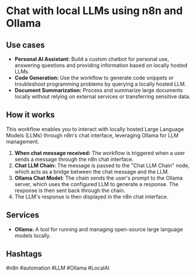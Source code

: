 # Chat with local LLMs using n8n and Ollama

## Use cases

- **Personal AI Assistant:** Build a custom chatbot for personal use, answering questions and providing information based on locally hosted LLMs.
- **Code Generation:** Use the workflow to generate code snippets or troubleshoot programming problems by querying a locally hosted LLM.
- **Document Summarization:** Process and summarize large documents locally without relying on external services or transferring sensitive data.

## How it works

This workflow enables you to interact with locally hosted Large Language Models (LLMs) through n8n's chat interface, leveraging Ollama for LLM management.

1.  **When chat message received:** The workflow is triggered when a user sends a message through the n8n chat interface.
2.  **Chat LLM Chain:** The message is passed to the "Chat LLM Chain" node, which acts as a bridge between the chat message and the LLM.
3.  **Ollama Chat Model:** The chain sends the user's prompt to the Ollama server, which uses the configured LLM to generate a response. The response is then sent back through the chain.
4.  The LLM's response is then displayed in the n8n chat interface.

## Services

-   **Ollama:** A tool for running and managing open-source large language models locally.

## Hashtags

#n8n #automation #LLM #Ollama #LocalAI
